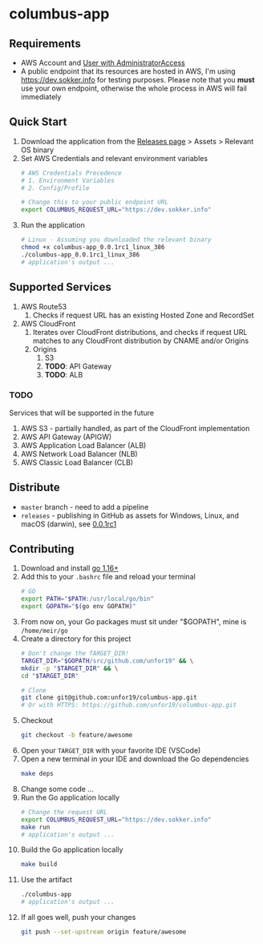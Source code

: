 # columbus-app

## Requirements

- AWS Account and [User with AdministratorAccess](https://docs.aws.amazon.com/IAM/latest/UserGuide/getting-started_create-admin-group.html)
- A public endpoint that its resources are hosted in AWS, I'm using https://dev.sokker.info for testing purposes. Please note that you **must** use your own endpoint, otherwise the whole process in AWS will fail immediately

## Quick Start

1. Download the application from the [Releases page](https://github.com/unfor19/columbus-app/releases) > Assets > Relevant OS binary
1. Set AWS Credentials and relevant environment variables
   ```bash
   # AWS Credentials Precedence
   # 1. Environment Variables
   # 2. Config/Profile

   # Change this to your public endpoint URL
   export COLUMBUS_REQUEST_URL="https://dev.sokker.info"
   ``` 
1. Run the application
   ```bash
   # Linux - Assuming you downloaded the relevant binary
   chmod +x columbus-app_0.0.1rc1_linux_386
   ./columbus-app_0.0.1rc1_linux_386
   # application's output ...
   ```

## Supported Services

1. AWS Route53
   1. Checks if request URL has an existing Hosted Zone and RecordSet
2. AWS CloudFront
   1. Iterates over CloudFront distributions, and checks if request URL matches to any CloudFront distribution by CNAME and/or Origins
   2. Origins
      1. S3
      2. **TODO**: API Gateway
      3. **TODO**: ALB

### TODO

Services that will be supported in the future

1. AWS S3 - partially handled, as part of the CloudFront implementation
1. AWS API Gateway (APIGW)
1. AWS Application Load Balancer (ALB)
1. AWS Network Load Balancer (NLB)
1. AWS Classic Load Balancer (CLB)


## Distribute

- `master` branch - need to add a pipeline
- `releases` - publishing in GitHub as assets for Windows, Linux, and macOS (darwin), see [0.0.1rc1](https://github.com/unfor19/columbus-app/releases/tag/0.0.1rc1)

## Contributing

1. Download and install [go 1.16+](https://golang.org/doc/install)
1. Add this to your `.bashrc` file and reload your terminal
    ```bash
    # GO
    export PATH="$PATH:/usr/local/go/bin"
    export GOPATH="$(go env GOPATH)"
    ```
1. From now on, your Go packages must sit under "$GOPATH", mine is `/home/meir/go`
1. Create a directory for this project
   ```bash
   # Don't change the TARGET_DIR!
   TARGET_DIR="$GOPATH/src/github.com/unfor19" && \
   mkdir -p "$TARGET_DIR" && \
   cd "$TARGET_DIR"

   # Clone
   git clone git@github.com:unfor19/columbus-app.git
   # Or with HTTPS: https://github.com/unfor19/columbus-app.git
   ```
1. Checkout
   ```bash
   git checkout -b feature/awesome
   ```
2. Open your `TARGET_DIR` with your favorite IDE (VSCode)
3. Open a new terminal in your IDE and download the Go dependencies
   ```bash
   make deps
   ```
4. Change some code ...
5. Run the Go application locally
   ```bash
   # Change the request URL
   export COLUMBUS_REQUEST_URL="https://dev.sokker.info"
   make run
   # application's output ...
   ```
6. Build the Go application locally
   ```bash
   make build
   ```
7. Use the artifact
   ```bash
   ./columbus-app
   # application's output ...
   ```
8. If all goes well, push your changes
   ```bash
   git push --set-upstream origin feature/awesome
   ```